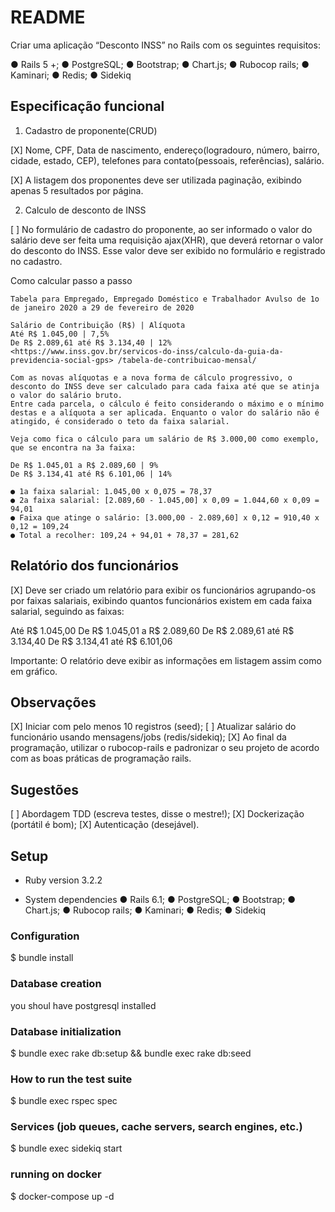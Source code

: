 # README

Criar uma aplicação “Desconto INSS” no Rails com os seguintes requisitos:

● Rails 5 +;
● PostgreSQL;
● Bootstrap;
● Chart.js;
● Rubocop rails;
● Kaminari;
● Redis;
● Sidekiq

## Especificação funcional

1. Cadastro de proponente(CRUD)

  [X] Nome, CPF, Data de nascimento, endereço(logradouro, número, bairro, cidade, estado, CEP), telefones para contato(pessoais, referências), salário.

  [X] A listagem dos proponentes deve ser utilizada paginação, exibindo apenas 5 resultados por página.

2. Calculo de desconto de INSS

  [ ] No formulário de cadastro do proponente, ao ser informado o valor do salário deve ser feita uma requisição ajax(XHR), que deverá retornar o valor do desconto do INSS. Esse valor deve ser exibido no formulário e registrado no cadastro.

  Como calcular passo a passo

    Tabela para Empregado, Empregado Doméstico e Trabalhador Avulso de 1o de janeiro 2020 a 29 de fevereiro de 2020

    Salário de Contribuição (R$) | Alíquota
    Até R$ 1.045,00 | 7,5%
    De R$ 2.089,61 até R$ 3.134,40 | 12%
    <https://www.inss.gov.br/servicos-do-inss/calculo-da-guia-da-previdencia-social-gps> /tabela-de-contribuicao-mensal/

    Com as novas alíquotas e a nova forma de cálculo progressivo, o desconto do INSS deve ser calculado para cada faixa até que se atinja o valor do salário bruto.
    Entre cada parcela, o cálculo é feito considerando o máximo e o mínimo destas e a alíquota a ser aplicada. Enquanto o valor do salário não é atingido, é considerado o teto da faixa salarial.

    Veja como fica o cálculo para um salário de R$ 3.000,00 como exemplo, que se encontra na 3a faixa:

    De R$ 1.045,01 a R$ 2.089,60 | 9%
    De R$ 3.134,41 até R$ 6.101,06 | 14%

    ● 1a faixa salarial: 1.045,00 x 0,075 = 78,37
    ● 2a faixa salarial: [2.089,60 - 1.045,00] x 0,09 = 1.044,60 x 0,09 = 94,01
    ● Faixa que atinge o salário: [3.000,00 - 2.089,60] x 0,12 = 910,40 x 0,12 = 109,24
    ● Total a recolher: 109,24 + 94,01 + 78,37 = 281,62

## Relatório dos funcionários

 [X] Deve ser criado um relatório para exibir os funcionários agrupando-os por faixas salariais, exibindo quantos funcionários existem em cada faixa salarial, seguindo as faixas:

  Até R$ 1.045,00
  De R$ 1.045,01 a R$ 2.089,60
  De R$ 2.089,61 até R$ 3.134,40
  De R$ 3.134,41 até R$ 6.101,06

  Importante: O relatório deve exibir as informações em listagem assim como em gráfico.

## Observações

[X] Iniciar com pelo menos 10 registros (seed);
[ ] Atualizar salário do funcionário usando mensagens/jobs (redis/sidekiq);
[X] Ao final da programação, utilizar o rubocop-rails e padronizar o seu projeto de acordo com as boas práticas de programação rails.

## Sugestões

[ ] Abordagem TDD (escreva testes, disse o mestre!);
[X] Dockerização (portátil é bom);
[X] Autenticação (desejável).

## Setup

* Ruby version
3.2.2

* System dependencies
● Rails 6.1;
● PostgreSQL;
● Bootstrap;
● Chart.js;
● Rubocop rails;
● Kaminari;
● Redis;
● Sidekiq

### Configuration

$ bundle install

### Database creation

you shoul have postgresql installed

### Database initialization

$ bundle exec rake db:setup && bundle exec rake db:seed

### How to run the test suite

$ bundle exec rspec spec

### Services (job queues, cache servers, search engines, etc.)

$ bundle exec sidekiq start

### running on docker

$ docker-compose up -d
